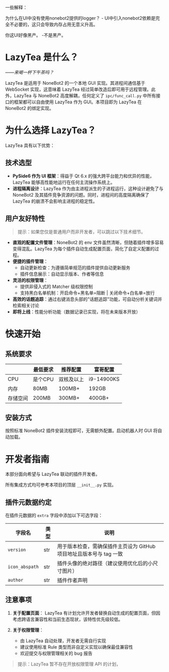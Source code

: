 一些解释：

为什么在UI中没有使用nonebot2提供的logger？ - UI中引入nonebot2依赖是完全不必要的，这只会导致内存占用无意义升高。

你这UI好像黑产。   -不是黑产。

# LazyTea 是什么？

*——来喝一杯下午茶吗？*

LazyTea 是适用于 NoneBot2 的一个本地 GUI 实现。其进程间通信基于 WebSocket 实现，这意味着 LazyTea 经过简单改造后即可用于远程管理。此外，LazyTea 与 NoneBot2 高度解耦，任何定义了 `ipc/func_call.py` 中所有接口的框架都可以自由使用 LazyTea 作为 GUI。本项目即为 LazyTea 在 NoneBot2 的绑定实现。

# 为什么选择 LazyTea？

LazyTea 具有以下优势：

## 技术选型

- **PySide6 作为 UI 框架**：得益于 Qt 6.x 的强大跨平台能力和优异的性能，LazyTea 能够高性能地运行在任何主流操作系统上。
- **进程隔离设计**：LazyTea 作为由主进程派生的子进程运行，这种设计避免了与 NoneBot2 及其插件竞争资源的问题。同时，进程间的高度隔离确保了 LazyTea 的崩溃不会影响主进程的稳定性。

## 用户友好特性

> 提示：如果您仅是普通用户而非开发者，可以跳过以下技术细节。

- **直观的配置文件管理**：NoneBot2 的 env 文件虽然清晰，但随着插件增多容易变得混乱。LazyTea 为每个插件自动生成配置页面，简化了自定义配置的过程。
- **便捷的插件管理**：
  - 自动更新检查：为遵循简单规范的插件提供自动更新服务
  - 插件信息展示：自动显示版本、作者等信息
- **灵活的权限管理**：
  - 提供非侵入式的 Matcher 级权限控制
  - 支持黑白名单机制：开启命令+黑名单=阻断 | 关闭命令+白名单=放行
- **高效的话题追踪**：通过右键消息头部的"话题追踪"功能，可自动分析关键词并检索相关讨论
- **即将上线**：性能分析功能（数据记录已实现，将在未来版本开放）

# 快速开始

## 系统要求


|          | 最低要求 | 推荐配置   | 富哥配置   |
| -------- | -------- | ---------- | ---------- |
| CPU      | 是个CPU  | 双核及以上 | i9-14900KS |
| 内存     | 80MB     | 100MB+     | 192GB      |
| 存储空间 | 200MB    | 300MB+     | 400GB+     |

## 安装方式

按照标准 NoneBot2 插件安装流程即可，无需额外配置。启动机器人时 GUI 将自动加载。

# 开发者指南

本部分面向希望与 LazyTea 联动的插件开发者。

所有集成方式均可参考本项目的顶层 `__init__.py` 实现。

## 插件元数据约定

在插件元数据的 `extra` 字段中添加以下可选字段：


| 字段名         | 类型 | 说明                                                                |
| -------------- | ---- | ------------------------------------------------------------------- |
| `version`      | str  | 用于版本检查，需确保插件主页设为 GitHub 项目地址且版本号与 tag 一致 |
| `icon_abspath` | str  | 插件头像的绝对路径（建议使用优化后的小尺寸图片）                    |
| `author`       | str  | 插件作者声明                                                        |

## 注意事项

1. **关于配置页面**：
   LazyTea 有计划允许开发者替换自动生成的配置页面，但因考虑跨语言兼容性和当前生态现状，该特性优先级较低。
2. **关于权限管理**：

   - 由 LazyTea 自动处理，开发者无需自行实现
   - 建议使用标准 Rule 类型而非自定义实现以确保最佳兼容性
   - 欢迎提交与权限管理相关的 bug 报告

> 提示：LazyTea 暂不存在开放权限管理 API 的计划，

